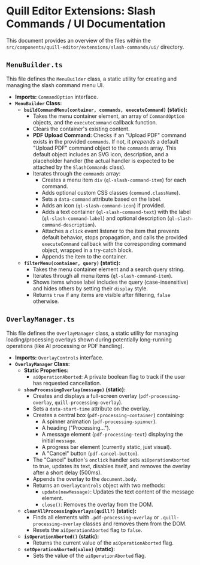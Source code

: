 # Quill Editor Extensions: Slash Commands / UI Documentation

This document provides an overview of the files within the `src/components/quill-editor/extensions/slash-commands/ui/` directory.

## `MenuBuilder.ts`

This file defines the `MenuBuilder` class, a static utility for creating and managing the slash command menu UI.

*   **Imports:** `CommandOption` interface.
*   **`MenuBuilder` Class:**
    *   **`buildCommandMenu(container, commands, executeCommand)` (static):**
        *   Takes the menu container element, an array of `CommandOption` objects, and the `executeCommand` callback function.
        *   Clears the container's existing content.
        *   **PDF Upload Command:** Checks if an "Upload PDF" command exists in the provided `commands`. If not, it *prepends* a default "Upload PDF" command object to the `commands` array. This default object includes an SVG icon, description, and a placeholder handler (the actual handler is expected to be attached by the `SlashCommands` class).
        *   Iterates through the `commands` array:
            *   Creates a menu item `div` (`ql-slash-command-item`) for each command.
            *   Adds optional custom CSS classes (`command.className`).
            *   Sets a `data-command` attribute based on the label.
            *   Adds an icon (`ql-slash-command-icon`) if provided.
            *   Adds a text container (`ql-slash-command-text`) with the label (`ql-slash-command-label`) and optional description (`ql-slash-command-description`).
            *   Attaches a `click` event listener to the item that prevents default behavior, stops propagation, and calls the provided `executeCommand` callback with the corresponding command object, wrapped in a try-catch block.
            *   Appends the item to the container.
    *   **`filterMenu(container, query)` (static):**
        *   Takes the menu container element and a search query string.
        *   Iterates through all menu items (`ql-slash-command-item`).
        *   Shows items whose label includes the query (case-insensitive) and hides others by setting their `display` style.
        *   Returns `true` if any items are visible after filtering, `false` otherwise.

## `OverlayManager.ts`

This file defines the `OverlayManager` class, a static utility for managing loading/processing overlays shown during potentially long-running operations (like AI processing or PDF handling).

*   **Imports:** `OverlayControls` interface.
*   **`OverlayManager` Class:**
    *   **Static Properties:**
        *   `aiOperationAborted`: A private boolean flag to track if the user has requested cancellation.
    *   **`showProcessingOverlay(message)` (static):**
        *   Creates and displays a full-screen overlay (`pdf-processing-overlay`, `quill-processing-overlay`).
        *   Sets a `data-start-time` attribute on the overlay.
        *   Creates a central box (`pdf-processing-container`) containing:
            *   A spinner animation (`pdf-processing-spinner`).
            *   A heading ("Processing...").
            *   A message element (`pdf-processing-text`) displaying the initial `message`.
            *   A progress bar element (currently static, just visual).
            *   A "Cancel" button (`pdf-cancel-button`).
        *   The "Cancel" button's `onclick` handler sets `aiOperationAborted` to true, updates its text, disables itself, and removes the overlay after a short delay (500ms).
        *   Appends the overlay to the `document.body`.
        *   Returns an `OverlayControls` object with two methods:
            *   `update(newMessage)`: Updates the text content of the message element.
            *   `close()`: Removes the overlay from the DOM.
    *   **`clearAllProcessingOverlays(quill?)` (static):**
        *   Finds all elements with `.pdf-processing-overlay` or `.quill-processing-overlay` classes and removes them from the DOM.
        *   Resets the `aiOperationAborted` flag to `false`.
    *   **`isOperationAborted()` (static):**
        *   Returns the current value of the `aiOperationAborted` flag.
    *   **`setOperationAborted(value)` (static):**
        *   Sets the value of the `aiOperationAborted` flag.
